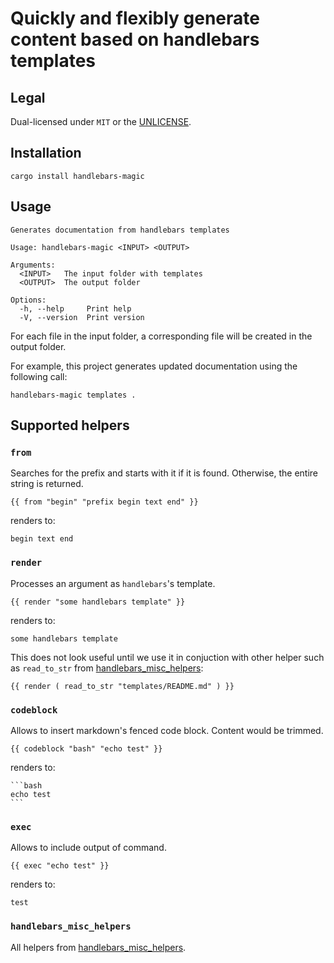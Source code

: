 # Quickly and flexibly generate content based on handlebars templates

## Legal

Dual-licensed under `MIT` or the [UNLICENSE](http://unlicense.org/).

## Installation

    cargo install handlebars-magic

## Usage

```
Generates documentation from handlebars templates

Usage: handlebars-magic <INPUT> <OUTPUT>

Arguments:
  <INPUT>   The input folder with templates
  <OUTPUT>  The output folder

Options:
  -h, --help     Print help
  -V, --version  Print version

```

For each file in the input folder, a corresponding file will be created in the output folder.

For example, this project generates updated documentation using the following call:

```
handlebars-magic templates .
```

## Supported helpers

### `from`

Searches for the prefix and starts with it if it is found. Otherwise, the entire string is returned.

    {{ from "begin" "prefix begin text end" }}

renders to:

    begin text end

### `render`

Processes an argument as `handlebars`'s template.

    {{ render "some handlebars template" }}

renders to:

    some handlebars template

This does not look useful until we use it in conjuction with other helper such as `read_to_str` from [handlebars_misc_helpers](https://crates.io/crates/handlebars_misc_helpers):

    {{ render ( read_to_str "templates/README.md" ) }}

### `codeblock`

Allows to insert markdown's fenced code block. Content would be trimmed.

    {{ codeblock "bash" "echo test" }}

renders to:

    ```bash
    echo test
    ```

### `exec`

Allows to include output of command.

    {{ exec "echo test" }}

renders to:

    test

### `handlebars_misc_helpers`

All helpers from [handlebars_misc_helpers](https://crates.io/crates/handlebars_misc_helpers).